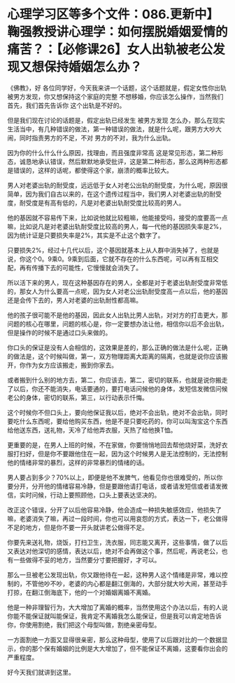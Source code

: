 # 心理学习区等多个文件：086.更新中】鞠强教授讲心理学：如何摆脱婚姻爱情的痛苦？：【必修课26】女人出轨被老公发现又想保持婚姻怎么办？

《佛教》，好 各位同学好，今天我来讲一个话题，这个话题就是，假定女性你出轨被男方发现，你又想保持这个家庭的完整 不想移婚，你应该怎么操作，当然我们首先，我们首先告诉你 这个出轨是不好的。

但是我们现在讨论的话题是，假定出轨已经发生 被男方发现 怎么办，那么在现实生活当中，有几种错误的做法，第一种错误的做法，就是什么呢，跟男方大吵大闹，同时指责男方的不足，不对 男方的不对，我为什么出轨。

因为你的什么什么什么原因，找理由，而且强度非常高 这是常见形态，第二种形态，诚恳地承认错误，然后默默地承受批评，这是第二种形态，那么这两种形态都是错误的，这样的话呢，都使得这个家，崩溃的概率比较大。

男人对老婆出轨的耐受度，远远低于女人对老公出轨的耐受度，为什么呢，原因很简单，因为我们自古以来的，在这个遗传过程当中，我们男人对老婆出轨的耐受度，耐受度是有高有低的，凡是对老婆出轨耐受度比较高的男人。

他的基因就不容易传下来，比如说他就比较粗嘛，他能接受吗，接受的度要高一点嘛，比如说凡是对老婆出轨耐受度比较高的男人，每一代他的基因损失率是2%，因为统计证是只要损失率是2%，其实是不止这个数字了。

只要损失2%，经过十几代以后，这个基因就基本上从人群中消失掉了，也就是说，你这个0。9乘0。9乘到后面，它就不存在的什么东西呢，可以再有互相交配，再有传播下去的可能性，它慢慢就会消失了。

所以活下来的男人，现在这种基因存在的男人，全都是对于老婆出轨耐受度非常低的，那女人为什么要高一点呢，因为女人对老公出轨耐受度高一点以后，他的基因还是会传下去的，男人对老婆的出轨耐性都高嘛。

他的孩子很可能不是他的基因，因此女人出轨比男人出轨，对对方的打击更大，那问题的核心在哪里，问题的核心是，你一定要想办法让他，相信你以后不会出轨，但是操作的时候不是通过口头来做的。

你口头的保证是没有人会相信的，这效果是差的，那么正确的做法是什么呢，正确的做法是，这个时候叫做，第一，双方物理距离大距离的隔离，也就是说你应该搬开，你作为女方应该搬走，搬到你家去。

或者搬到什么别的地方去，第二，你应该去，第二，密切的联系，也就是说你搬走了以后，你还不能消失，电话要通的，要打电话问候他的身体，发短信发微信问候老公的身体，密切的联系，第三，以行动表示忏悔。

这个时候你不但口头上，要向他保证我以后，绝对不会出轨，绝对不会出轨，同时要吃什么东西呢，要给他购买东西，他是不是只要吃药的，你可以叫淘宝这个东西给他送东西，送礼物，天冷了给他弄衣服，天热了给他换T恤。

更重要的是，在男人上班的时候，不在家做，你要悄悄地回去帮他烧好菜，洗好衣服打扫好，但是你不要跟他住在一起，因为这个时候男人是无法控制的，无法控制他的情绪非常的暴烈，这样的非常暴烈的情绪的话。

男人要占到多少？70%以上，即便是他不发脾气，他看见你也很难受的，所以你要分开，分开他的情绪容易冷静，但是要跟他请打电话，或者请发短信或者请发微信，实时问候，行动上要照顾他，口头上要表达坚决的。

改正这个错误，分开了以后他容易冷静，他会造成一种损失敏感效应，他损失了嘛，老婆消失了嘛，再过一段时间，你也可以用哀怨的方式，表达一下，老公做得不足的地方，但是你不要一开头就讲老公做得不足。

你要先来送礼物，烧饭，打扫卫生，洗衣服，同志能又离开，这些事情，做了以后又表达对他深切的感情，表达以后，绝对不会再做这个事，然后呢，再说老公，也有一些做得不妥的地方，当然要分寸要把握好，才可以。

那么一旦被老公发现出轨，你又跟他待在一起，这种男人这个情绪是非常，难以控制的，不管他吵不吵，老婆的内心都是翻江倒海的，大部分就大吵大闹，甚至动手打掠，在翻江倒海底下，他的一个对婚姻离婚不离婚。

他是一种非理智行为，大大增加了离婚的概率，当然使用这个办法以后，有的人说你能不能保证就叫能保证，我肯定不离婚我怎么能保证，但是我可以肯定地告诉你，你使用割绝，我们把这个母型叫做，割绝亲密母型。

一方面割绝一方面又显得很亲密，那么这种母型，使用了以后跟对比的一个数据显示，你的那个保有婚姻的比例是大大增加了，但不能保证不离婚，这要看你出会的严重程度。

好今天我们就讲到这里。